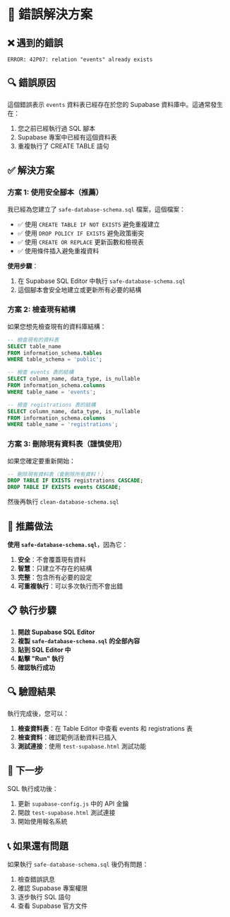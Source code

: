 # 🔧 錯誤解決方案

## ❌ 遇到的錯誤

```
ERROR: 42P07: relation "events" already exists
```

## 🔍 錯誤原因

這個錯誤表示 `events` 資料表已經存在於您的 Supabase 資料庫中。這通常發生在：

1. 您之前已經執行過 SQL 腳本
2. Supabase 專案中已經有這個資料表
3. 重複執行了 CREATE TABLE 語句

## ✅ 解決方案

### 方案 1: 使用安全腳本（推薦）

我已經為您建立了 `safe-database-schema.sql` 檔案，這個檔案：

- ✅ 使用 `CREATE TABLE IF NOT EXISTS` 避免重複建立
- ✅ 使用 `DROP POLICY IF EXISTS` 避免政策衝突
- ✅ 使用 `CREATE OR REPLACE` 更新函數和檢視表
- ✅ 使用條件插入避免重複資料

**使用步驟**：
1. 在 Supabase SQL Editor 中執行 `safe-database-schema.sql`
2. 這個腳本會安全地建立或更新所有必要的結構

### 方案 2: 檢查現有結構

如果您想先檢查現有的資料庫結構：

```sql
-- 檢查現有的資料表
SELECT table_name 
FROM information_schema.tables 
WHERE table_schema = 'public';

-- 檢查 events 表的結構
SELECT column_name, data_type, is_nullable
FROM information_schema.columns
WHERE table_name = 'events';

-- 檢查 registrations 表的結構
SELECT column_name, data_type, is_nullable
FROM information_schema.columns
WHERE table_name = 'registrations';
```

### 方案 3: 刪除現有資料表（謹慎使用）

如果您確定要重新開始：

```sql
-- 刪除現有資料表（會刪除所有資料！）
DROP TABLE IF EXISTS registrations CASCADE;
DROP TABLE IF EXISTS events CASCADE;
```

然後再執行 `clean-database-schema.sql`

## 🎯 推薦做法

**使用 `safe-database-schema.sql`**，因為它：

1. **安全**：不會覆蓋現有資料
2. **智慧**：只建立不存在的結構
3. **完整**：包含所有必要的設定
4. **可重複執行**：可以多次執行而不會出錯

## 📋 執行步驟

1. **開啟 Supabase SQL Editor**
2. **複製 `safe-database-schema.sql` 的全部內容**
3. **貼到 SQL Editor 中**
4. **點擊 "Run" 執行**
5. **確認執行成功**

## 🔍 驗證結果

執行完成後，您可以：

1. **檢查資料表**：在 Table Editor 中查看 events 和 registrations 表
2. **檢查資料**：確認範例活動資料已插入
3. **測試連接**：使用 `test-supabase.html` 測試功能

## 🚀 下一步

SQL 執行成功後：
1. 更新 `supabase-config.js` 中的 API 金鑰
2. 開啟 `test-supabase.html` 測試連接
3. 開始使用報名系統

## 📞 如果還有問題

如果執行 `safe-database-schema.sql` 後仍有問題：
1. 檢查錯誤訊息
2. 確認 Supabase 專案權限
3. 逐步執行 SQL 語句
4. 查看 Supabase 官方文件




